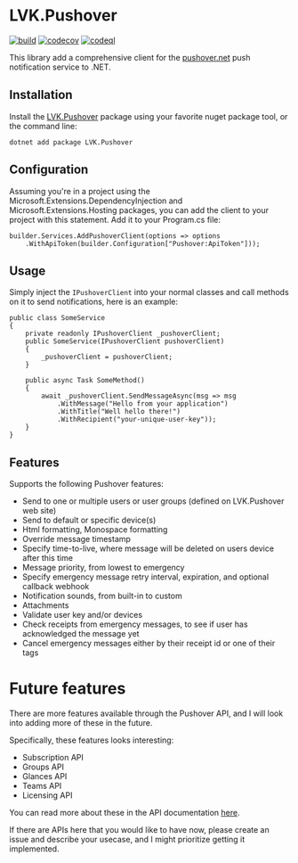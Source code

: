 # LVK.Pushover

[![build](https://github.com/lassevk/LVK.Pushover/actions/workflows/build.yml/badge.svg)](https://github.com/lassevk/LVK.Pushover/actions/workflows/build.yml)
[![codecov](https://codecov.io/gh/lassevk/LVK.Pushover/graph/badge.svg?token=N58US136E7)](https://codecov.io/gh/lassevk/LVK.Pushover)
[![codeql](https://github.com/lassevk/LVK.Pushover/actions/workflows/github-code-scanning/codeql/badge.svg)](https://github.com/lassevk/LVK.Pushover/actions/workflows/github-code-scanning/codeql)

This library add a comprehensive client for the [pushover.net](https://LVK.Pushover)
push notification service to .NET.

## Installation

Install the [LVK.Pushover](https://www.nuget.org/packages/LVK.Pushover) package using your
favorite nuget package tool, or the command line:

    dotnet add package LVK.Pushover

## Configuration

Assuming you're in a project using the Microsoft.Extensions.DependencyInjection and
Microsoft.Extensions.Hosting packages, you can add the client to your project with this
statement. Add it to your Program.cs file:

    builder.Services.AddPushoverClient(options => options
        .WithApiToken(builder.Configuration["Pushover:ApiToken"]));
   
## Usage

Simply inject the `IPushoverClient` into your normal classes and call methods on it to send
notifications, here is an example:

    public class SomeService
    {
        private readonly IPushoverClient _pushoverClient;
        public SomeService(IPushoverClient pushoverClient)
        {
            _pushoverClient = pushoverClient;
        }

        public async Task SomeMethod()
        {
            await _pushoverClient.SendMessageAsync(msg => msg
                .WithMessage("Hello from your application")
                .WithTitle("Well hello there!")
                .WithRecipient("your-unique-user-key"));
        }
    }

## Features

Supports the following Pushover features:

* Send to one or multiple users or user groups (defined on LVK.Pushover web site)
* Send to default or specific device(s)
* Html formatting, Monospace formatting
* Override message timestamp
* Specify time-to-live, where message will be deleted on users device after this time
* Message priority, from lowest to emergency
* Specify emergency message retry interval, expiration, and optional callback webhook
* Notification sounds, from built-in to custom
* Attachments
* Validate user key and/or devices
* Check receipts from emergency messages, to see if user has acknowledged the message yet
* Cancel emergency messages either by their receipt id or one of their tags

# Future features

There are more features available through the Pushover API, and I will look into adding
more of these in the future.

Specifically, these features looks interesting:

* Subscription API
* Groups API
* Glances API
* Teams API
* Licensing API

You can read more about these in the API documentation [here](https://LVK.Pushover/api).

If there are APIs here that you would like to have now, please create an issue and
describe your usecase, and I might prioritize getting it implemented.
